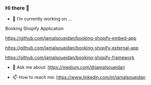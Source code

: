 ### Hi there 👋

- 🔭 I’m currently working on ...

Booking Shopify Application

https://github.com/jamalsoueidan/booking-shopify-embed-app

https://github.com/jamalsoueidan/booking-shopify-external-app

https://github.com/jamalsoueidan/booking-shopify-framework


- 💬 Ask me about:
https://medium.com/@jamalsoueidan

- 📫 How to reach me:
https://www.linkedin.com/in/jamalsoueidan


